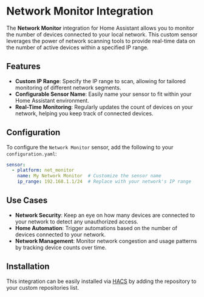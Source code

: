 # Network Monitor Integration

The **Network Monitor** integration for Home Assistant allows you to monitor the number of devices connected to your local network. This custom sensor leverages the power of network scanning tools to provide real-time data on the number of active devices within a specified IP range.

## Features
- **Custom IP Range**: Specify the IP range to scan, allowing for tailored monitoring of different network segments.
- **Configurable Sensor Name**: Easily name your sensor to fit within your Home Assistant environment.
- **Real-Time Monitoring**: Regularly updates the count of devices on your network, helping you keep track of connected devices.

## Configuration
To configure the `Network Monitor` sensor, add the following to your `configuration.yaml`:

```yaml
sensor:
  - platform: net_monitor
    name: My Network Monitor  # Customize the sensor name
    ip_range: 192.168.1.1/24  # Replace with your network's IP range
```

## Use Cases
- **Network Security**: Keep an eye on how many devices are connected to your network to detect any unauthorized access.
- **Home Automation**: Trigger automations based on the number of devices connected to your network.
- **Network Management**: Monitor network congestion and usage patterns by tracking device counts over time.

## Installation
This integration can be easily installed via [HACS](https://hacs.xyz/) by adding the repository to your custom repositories list.
